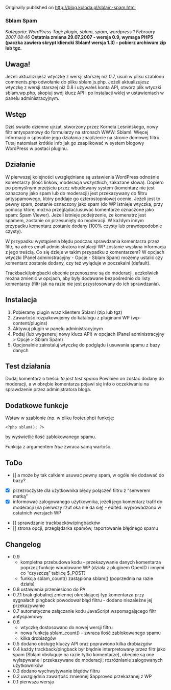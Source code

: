 Originally published on http://blog.koloda.pl/sblam-spam.html

### Sblam Spam
*Kategoria: WordPress Tagi: plugin, sblam, spam, wordpress*
*1 February 2007 08:46*
**Ostatnia zmiana 29.07.2007 - wersja 0.9, wymaga PHP5 (paczka zawiera skrypt kliencki Sblam! wersja 1.3) - pobierz archiwum zip lub tgz.**

## Uwaga!

Jeżeli aktualizujesz wtyczkę z wersji starszej niż 0.7, usuń w pliku szablonu comments.php odwołanie do pliku sblam.js.php.
Jeżeli aktualizujesz wtyczkę z wersji starszej niż 0.8 i używałeś konta API, otwórz plik wtyczki sblam.wp.php, skopiuj swój klucz API i po instalacji wklej w ustawieniach w panelu administracyjnym.

## Wstęp

Dziś światło dzienne ujrzał, stworzony przez Kornela Leśnińskego, nowy filtr antyspamowy do formularzy na stronach WWW: Sblam!. Więcej informacji o sposobie jego działania znajdziecie na stronie domowej filtru. Tutaj natomiast krótkie info jak go zaaplikować w system blogowy WordPress w postaci pluginu.

## Działanie
W pierwszej kolejności uwzględniane są ustawienia WordPress odnośnie komentarzy (ilość linków, moderacja wszystkich, zakazane słowa). Dopiero po pomyślnym przejściu przez wbudowany system (komentarz nie jest oznaczony jako spam lub do moderacji) jest przekazywany do filtru antyspamowego, który poddaje go czterostopniowej ocenie. Jeżeli jest to pewny spam, zostanie oznaczony jako spam (do WP istnieje wtyczka, przy pomocy której można przeglądać/usuwać komentarze oznaczone jako spam: Spam Viewer). Jeżeli istnieje podejrzenie, że komenatrz jest spamem, zostanie on przesunięty do moderacji. W każdym innym przypadku komentarz zostanie dodany (100% czysty lub prawdopodobnie czysty).

W przypadku wystąpienia błędu podczas sprawdzania komentarza przez filtr, na adres email administratora instalacji WP zostanie wysłana informacja z jego treścią. Co się dzieje w takim przypadku z komentarzem? W opcjach wtyczki (Panel administracyjny - Opcje - Sblam Spam) możemy ustalić czy komentarz zostanie dodany, czy też wyląduje w poczekalni (default).

Trackbacki/pingbacki obecnie przenoszone są do moderacji, aczkolwiek można zmienić w opcjach, aby były dodawane bezpośrednio do listy komentarzy (filtr jak na razie nie jest przystosowany do ich sprawdzania).

## Instalacja

1. Pobieramy plugin wraz klientem Sblam! (zip lub tgz)
2. Zawartość rozpakowujemy do katalogu z pluginami WP (wp-content/plugins)
3. Aktywuj plugin w panelu administracyjnym
4. Podaj (lub wygeneruj nowy klucz API) w opcjach (Panel administracyjny > Opcje > Sblam Spam)
5. Opcjonalnie zainstaluj wtyczkę do podglądu i usuwania spamu z bazy danych

## Test działania
Dodaj komentarz o treści: *to jest test spamu*
Powinien on zostać dodany do moderacji, a w obrębie komentarza pojawi się info o oczekiwaniu na sprawdzenie przez administratora bloga.

## Dodatkowe funkcje

Wstaw w szablonie (np. w pliku footer.php) funkcję:
```
<?php sblam(); ?>
```
by wyświetlić ilość zablokowanego spamu.

Funkcja z argumentem *true* zwraca samą wartość.

## ToDo
- [] a może by tak całkiem usuwać pewny spam, w ogóle nie dodawać do bazy?
- [x] przezroczyste dla użytkownika błędy połączeń filtru z “serwerem matką”
- [x] informować zalogowanego użytkownika, jeżeli jego komentarz trafił do moderacji (na pierwszy rzut oka nie da się) - edited: wyprowadzono w ostatnich wersjach WP
- [] sprawdzanie trackbacków/pingbacków
- [] strona opcji, przeglądarka spamów, raportowanie błędnego spamu

## Changelog
* 0.9 
    - kompletna przebudowa kodu - przekazywanie danych komentarza poprzez funkcje wbudowane WP (działa z pluginem OpenID i innymi co “czyszczą” tablicę $_POST)
    - funkcja sblam_count() zastąpiona sblam() (poprzednia na razie działa)
* 0.8 ustawienia przeniesiono do PA
* 0.7.1 brak globalnej zmiennej określającej typ komentarza przy sygnałach pingback powodował błąd filtru - dodano niezależne jej przekazywanie
* 0.7 automatyczne załączanie kodu JavaScript wspomagającego filtr antyspamowy
* 0.6
    - wtyczkę dostosowano do nowej wersji filtru
    - nowa funkcja sblam_count() - zwraca ilość zablokowanego spamu
    - kilka drobiazgów
* 0.5 dodano obsługę kluczy API oraz poprawiono kilka drobiazgów
* 0.4 każdy trackback/pingback był błędnie interpretowany przez filtr jako spam (Sblam obsługuje na razie tylko komentarze), obecnie są one wyłapywane i przekazywane do moderacji; rozróżnianie zalogowanych użytkowników
* 0.3 dodano wychwytywanie błędów filtru
* 0.2 uwzględnia zawartość zmiennej $approved przekazanej z WP
* 0.1 pierwsza wersja

